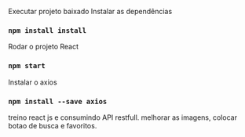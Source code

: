 Executar projeto baixado
Instalar as dependências
### `npm install install`

Rodar o projeto React
### `npm start`

Instalar o axios
### `npm install --save axios`

treino react js e consumindo API restfull.
melhorar as imagens, colocar botao de busca e favoritos.
